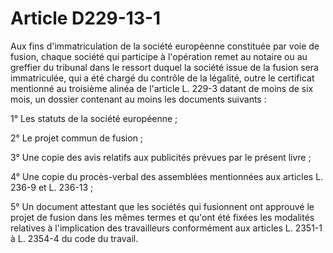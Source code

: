 # Article D229-13-1

Aux fins d'immatriculation de la société européenne constituée par voie de fusion, chaque société qui participe à l'opération remet au notaire ou au greffier du tribunal dans le ressort duquel la société issue de la fusion sera immatriculée, qui a été chargé du contrôle de la légalité, outre le certificat mentionné au troisième alinéa de l'article L. 229-3 datant de moins de six mois, un dossier contenant au moins les documents suivants :

1° Les statuts de la société européenne ;

2° Le projet commun de fusion ;

3° Une copie des avis relatifs aux publicités prévues par le présent livre ;

4° Une copie du procès-verbal des assemblées mentionnées aux articles L. 236-9 et L. 236-13 ;

5° Un document attestant que les sociétés qui fusionnent ont approuvé le projet de fusion dans les mêmes termes et qu'ont été fixées les modalités relatives à l'implication des travailleurs conformément aux articles L. 2351-1 à L. 2354-4 du code du travail.
